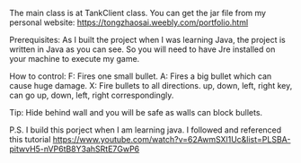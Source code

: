The main class is at TankClient class. 
You can get the jar file from my personal website: https://tongzhaosai.weebly.com/portfolio.html 

Prerequisites:
As I built the project when I was learning Java, the project is written in Java as you can see.
So you will need to have Jre installed on your machine to execute my game.

How to control:
F: Fires one small bullet.
A: Fires a big bullet which can cause huge damage.
X: Fire bullets to all directions.
up, down, left, right key, can go up, down, left, right correspondingly.

Tip:
Hide behind wall and you will be safe as walls can block bullets.

P.S.
I build this porject when I am learning java. I followed and referenced this tutorial https://www.youtube.com/watch?v=62AwmSXl1Uc&list=PLSBA-pitwvH5-nVP6tB8Y3ahSRtE7GwP6

